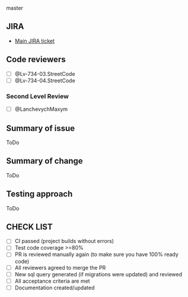 master
## JIRA

* [Main JIRA ticket](https://jira.softserve.academy/secure/RapidBoard.jspa?rapidView=id)


## Code reviewers

- [ ] @Lv-734-03.StreetCode
- [ ] @Lv-734-04.StreetCode

### Second Level Review

- [ ] @LanchevychMaxym

## Summary of issue

ToDo

## Summary of change

ToDo

## Testing approach

ToDo
## CHECK LIST
- [ ]  СI passed (project builds without errors)
- [ ]  Test code coverage >=80%
- [ ]  PR is reviewed manually again (to make sure you have 100% ready code)
- [ ]  All reviewers agreed to merge the PR
- [ ]  New sql query generated (if migrations were updated) and reviewed
- [ ]  All acceptance criteria are met
- [ ]  Documentation created/updated
